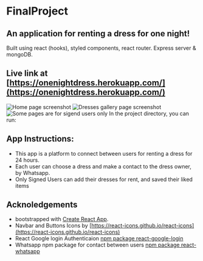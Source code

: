 # FinalProject
## An application for renting a dress for one night!

Built using react (hooks), styled components, react router. Express server & mongoDB.

## Live link at [https://onenightdress.herokuapp.com/](https://onenightdress.herokuapp.com/)

![Home page screenshot](https://github.com/[talwind1]/[FinalProject]/blob/[main/src/Assets/images]/homepage.jpg?raw=true)
![Dresses gallery page screenshot](https://github.com/[talwind1]/[FinalProject]/blob/[main/src/Assets/images]/dresses.jpg?raw=true)
![Some pages are for sigend users only](https://github.com/[talwind1]/[FinalProject]/blob/[main/src/Assets/images]/signin.jpg?raw=true)
In the project directory, you can run:


## App Instructions:
* This app is a platform to connect between users for renting a dress for 24 hours.
* Each user can choose a dress and make a contact to the dress owner, by Whatsapp.
* Only Signed Users can add their dresses for rent, and saved their liked items

## Acknoledgements

- bootstrapped with [Create React App](https://github.com/facebook/create-react-app).
- Navbar and Buttons Icons by [https://react-icons.github.io/react-icons](https://react-icons.github.io/react-icons)
- React Google login Authenticaion [npm package react-google-login](https://www.npmjs.com/package/react-google-login)
- Whatsapp npm package for contact between users [npm package react-whatsapp](https://www.npmjs.com/package/react-whatsapp)


